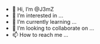 - 👋 Hi, I’m @J3mZ
- 👀 I’m interested in ...
- 🌱 I’m currently learning ...
- 💞️ I’m looking to collaborate on ...
- 📫 How to reach me ...

<!---
J3mZ/J3mZ is a ✨ special ✨ repository because its `README.md` (this file) appears on your GitHub profile.
You can click the Preview link to take a look at your changes.
--->
